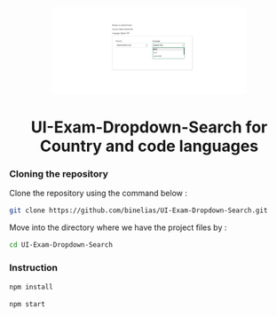 <div align="center">
<img width="70%" src="https://raw.githubusercontent.com/binelias/UI-Exam-Dropdown-Search/main/Pictures/HomeScreen.PNG"/>

# UI-Exam-Dropdown-Search for Country and code languages

</div>

### Cloning the repository

Clone the repository using the command below :

```bash
git clone https://github.com/binelias/UI-Exam-Dropdown-Search.git

```

Move into the directory where we have the project files by :

```bash
cd UI-Exam-Dropdown-Search
```

### Instruction

```bash
npm install
```

```bash
npm start
```

